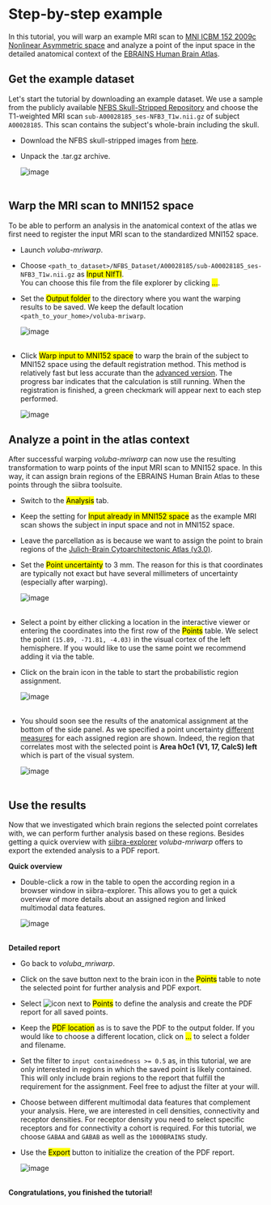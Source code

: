 # Step-by-step example

In this tutorial, you will warp an example MRI scan to [MNI ICBM 152 2009c Nonlinear Asymmetric space](https://www.bic.mni.mcgill.ca/ServicesAtlases/ICBM152NLin2009) and analyze a point of the input space in the detailed anatomical context of the [EBRAINS Human Brain Atlas](https://www.ebrains.eu/tools/human-brain-atlas). 

## Get the example dataset

Let's start the tutorial by downloading an example dataset. We use a sample from the publicly available [NFBS Skull-Stripped Repository](http://preprocessed-connectomes-project.org/NFB_skullstripped/) and choose the T1-weighted MRI scan `sub-A00028185_ses-NFB3_T1w.nii.gz` of subject `A00028185`. This scan contains the subject's whole-brain including the skull. 

* Download the NFBS skull-stripped images from [here](http://preprocessed-connectomes-project.org/NFB_skullstripped/).
* Unpack the .tar.gz archive.

    ![image](images/dataset.png)
<br/><br/>

## Warp the MRI scan to MNI152 space

To be able to perform an analysis in the anatomical context of the atlas we first need to register the input MRI scan to the standardized MNI152 space.

* Launch _voluba-mriwarp_.
* Choose `<path_to_dataset>/NFBS_Dataset/A00028185/sub-A00028185_ses-NFB3_T1w.nii.gz` as <mark>Input NIfTI</mark>.  
You can choose this file from the file explorer by clicking <mark>...</mark>.
* Set the <mark>Output folder</mark> to the directory where you want the warping results to be saved. We keep the default location `<path_to_your_home>/voluba-mriwarp`.
    
    ![image](images/tutorial_inout.png)
<br/><br/>

* Click <mark>Warp input to MNI152 space</mark> to warp the brain of the subject to MNI152 space using the default registration method. This method is relatively fast but less accurate than the [advanced version](../warping/#advanced-settings). The progress bar indicates that the calculation is still running. When the registration is finished, a green checkmark will appear next to each step performed.

    ![image](images/tutorial_warping.png)

## Analyze a point in the atlas context

After successful warping _voluba-mriwarp_ can now use the resulting transformation to warp points of the input MRI scan to MNI152 space. In this way, it can assign brain regions of the EBRAINS Human Brain Atlas to these points through the siibra toolsuite. 

* Switch to the <mark>Analysis</mark> tab.
* Keep the setting for <mark>Input already in MNI152 space</mark> as the example MRI scan shows the subject in input space and not in MNI152 space.
* Leave the parcellation as is because we want to assign the point to brain regions of the [Julich-Brain Cytoarchitectonic Atlas (v3.0)](https://search.kg.ebrains.eu/instances/7ad727a1-537d-4f80-a69b-ac8b184a823c).
* Set the <mark>Point uncertainty</mark> to 3 mm. The reason for this is that coordinates are typically not exact but have several millimeters of uncertainty (especially after warping).
    
    ![image](images/tutorial_settings.png)
<br/><br/>

* Select a point by either clicking a location in the interactive viewer or entering the coordinates into the first row of the <mark>Points</mark> table. We select the point `(15.89, -71.81, -4.03)` in the visual cortex of the left hemisphere. If you would like to use the same point we recommend adding it via the table.
* Click on the brain icon in the table to start the probabilistic region assignment.

    ![image](images/tutorial_points.png)
<br/><br/>

* You should soon see the results of the anatomical assignment at the bottom of the side panel. As we specified a point uncertainty [different measures](../analysis/#results-of-the-analysis) for each assigned region are shown. Indeed, the region that correlates most with the selected point is **Area hOc1 (V1, 17, CalcS) left** which is part of the visual system.
    
    ![image](images/tutorial_assignment.png)
<br/><br/>

## Use the results

Now that we investigated which brain regions the selected point correlates with, we can perform further analysis based on these regions. Besides getting a quick overview with [siibra-explorer](https://atlases.ebrains.eu/viewer/#/) _voluba-mriwarp_ offers to export the extended analysis to a PDF report.

**Quick overview**  

* Double-click a row in the table to open the according region in a browser window in siibra-explorer. This allows you to get a quick overview of more details about an assigned region and linked multimodal data features. 

    ![image](images/hOc1.png)
<br/><br/>

**Detailed report**

* Go back to _voluba_mriwarp_.
* Click on the save button next to the brain icon in the <mark>Points</mark> table to note the selected point for further analysis and PDF export.
* Select ![icon](images/tutorial_export_btn.png) next to <mark>Points</mark> to define the analysis and create the PDF report for all saved points. 
* Keep the <mark>PDF location</mark> as is to save the PDF to the output folder. If you would like to choose a different location, click on <mark>...</mark> to select a folder and filename.
* Set the filter to `input containedness >= 0.5` as, in this tutorial, we are only interested in regions in which the saved point is likely contained. This will only include brain regions to the report that fulfill the requirement for the assignment. Feel free to adjust the filter at your will.
* Choose between different multimodal data features that complement your analysis. Here, we are interested in cell densities, connectivity and receptor densities. For receptor density you need to select specific receptors and for connectivity a cohort is required. For this tutorial, we choose `GABAA` and `GABAB` as well as the `1000BRAINS` study.
* Use the <mark>Export</mark> button to initialize the creation of the PDF report.

    ![image](images/tutorial_export.png)
<br/><br/>

**Congratulations, you finished the tutorial!**